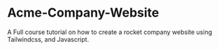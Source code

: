 # Acme-Company-Website
A Full course tutorial on how to create a rocket company website using Tailwindcss, and Javascript.
